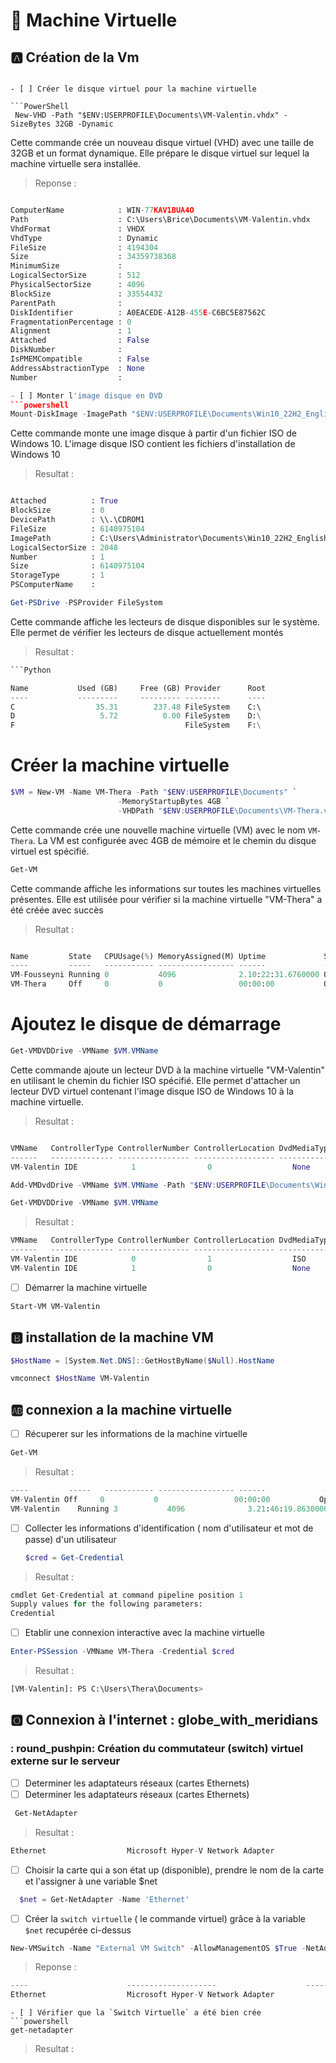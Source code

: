 # :slot_machine: Machine Virtuelle

## :a: Création de la Vm
```

- [ ] Créer le disque virtuel pour la machine virtuelle

```PowerShell
 New-VHD -Path "$ENV:USERPROFILE\Documents\VM-Valentin.vhdx" -SizeBytes 32GB -Dynamic 
```
Cette commande crée un nouveau disque virtuel (VHD) avec une taille de 32GB et un format dynamique. Elle prépare le disque virtuel sur lequel la machine virtuelle sera installée.
> Reponse :
```python

ComputerName            : WIN-77KAV1BUA4O
Path                    : C:\Users\Brice\Documents\VM-Valentin.vhdx
VhdFormat               : VHDX
VhdType                 : Dynamic
FileSize                : 4194304
Size                    : 34359738368
MinimumSize             :
LogicalSectorSize       : 512
PhysicalSectorSize      : 4096
BlockSize               : 33554432
ParentPath              :
DiskIdentifier          : A0EACEDE-A12B-455E-C6BC5E87562C
FragmentationPercentage : 0
Alignment               : 1
Attached                : False
DiskNumber              :
IsPMEMCompatible        : False
AddressAbstractionType  : None
Number                  :

- [ ] Monter l'image disque en DVD
```powershell
Mount-DiskImage -ImagePath "$ENV:USERPROFILE\Documents\Win10_22H2_English_x64v1.iso"
```
Cette commande monte une image disque à partir d'un fichier ISO de Windows 10. L'image disque ISO contient les fichiers d'installation de Windows 10

> Resultat :
```Python

Attached          : True
BlockSize         : 0
DevicePath        : \\.\CDROM1
FileSize          : 6140975104
ImagePath         : C:\Users\Administrator\Documents\Win10_22H2_English_x64v1.iso
LogicalSectorSize : 2048
Number            : 1
Size              : 6140975104
StorageType       : 1
PSComputerName    :
```

```powershell
Get-PSDrive -PSProvider FileSystem
```
Cette commande affiche les lecteurs de disque disponibles sur le système. Elle permet de vérifier les lecteurs de disque actuellement montés

> Resultat :
```Python
```Python

Name           Used (GB)     Free (GB) Provider      Root                                               CurrentLocation
----           ---------     --------- --------      ----                                               ---------------
C                  35.31        237.48 FileSystem    C:\                                            Users\Administrator
D                   5.72          0.00 FileSystem    D:\
F                                      FileSystem    F:\
```
# Créer la machine virtuelle 
```powershell
$VM = New-VM -Name VM-Thera -Path "$ENV:USERPROFILE\Documents" `
                        -MemoryStartupBytes 4GB `
                        -VHDPath "$ENV:USERPROFILE\Documents\VM-Thera.vhdx"
```
 Cette commande crée une nouvelle machine virtuelle (VM) avec le nom `VM-Thera`. La VM est configurée avec 4GB de mémoire et le chemin du disque virtuel est spécifié.
 
```powershell
Get-VM
```
Cette commande affiche les informations sur toutes les machines virtuelles présentes. Elle est utilisée pour vérifier si la machine virtuelle "VM-Thera" a été créée avec succès

> Resultat :
```Python

Name         State   CPUUsage(%) MemoryAssigned(M) Uptime             Status             Version
----         -----   ----------- ----------------- ------             ------             -------
VM-Fousseyni Running 0           4096              2.10:22:31.6760000 Operating normally 10.0
VM-Thera     Off     0           0                 00:00:00           Operating normally 10.0
```

# Ajoutez le disque de démarrage
```powershell
Get-VMDVDDrive -VMName $VM.VMName
```
Cette commande ajoute un lecteur DVD à la machine virtuelle "VM-Valentin" en utilisant le chemin du fichier ISO spécifié. Elle permet d'attacher un lecteur DVD virtuel contenant l'image disque ISO de Windows 10 à la machine virtuelle.
 
> Resultat :
```python

VMName   ControllerType ControllerNumber ControllerLocation DvdMediaType Path
------   -------------- ---------------- ------------------ ------------ ----
VM-Valentin IDE            1                0                  None
```
```powershell
Add-VMDvdDrive -VMName $VM.VMName -Path "$ENV:USERPROFILE\Documents\Win10_22H2_English_x64v1.iso"
```
```powershell
Get-VMDVDDrive -VMName $VM.VMName
```
> Resultat :
``` Python
VMName   ControllerType ControllerNumber ControllerLocation DvdMediaType Path
------   -------------- ---------------- ------------------ ------------ ----
VM-Valentin IDE            0                1                  ISO          C:\Users\Administrator\Documents\Win10_22H2...
VM-Valentin IDE            1                0                  None
```
- [ ] Démarrer la machine virtuelle 
```powershell
Start-VM VM-Valentin
```
## :b: installation de la machine VM
```powershell
$HostName = [System.Net.DNS]::GetHostByName($Null).HostName
```
```powershell
vmconnect $HostName VM-Valentin
```

## 🆎 connexion a la machine virtuelle
- [ ] Récuperer sur les informations de la machine virtuelle 
```powershell
Get-VM
```
> Resultat :
```python
----         -----   ----------- ----------------- ------             ------             -------
VM-Valentin Off     0           0                 00:00:00           Operating normally 10.0
VM-Valentin    Running 3           4096              3.21:46:19.8630000 Operating normally 10.0
```
- [ ] Collecter les informations d'identification ( nom d'utilisateur et mot de passe) d'un utilisateur

  ```powershell
  $cred = Get-Credential
  ```
 > Resultat :
 ```Python
 cmdlet Get-Credential at command pipeline position 1
Supply values for the following parameters:
Credential
```
- [ ] Etablir une connexion interactive avec la machine virtuelle
```powershell
Enter-PSSession -VMName VM-Thera -Credential $cred
```
> Resultat :
```Python
[VM-Valentin]: PS C:\Users\Thera\Documents>
```
## 🅾️ Connexion à l'internet : globe_with_meridians
 
### : round_pushpin: Création du commutateur (switch) virtuel externe sur le serveur

- [ ]  Determiner les adaptateurs réseaux (cartes Ethernets)
- [ ]  Determiner les adaptateurs réseaux (cartes Ethernets)
```powershell
 Get-NetAdapter
```
> Resultat :
```python
Ethernet                  Microsoft Hyper-V Network Adapter             5 Disconnected 00-15-5D-ED-1A-02        10 Gbps
```
- [ ] Choisir la carte qui a son état up (disponible), prendre le nom de la carte et l'assigner à une variable $net
```powershell
  $net = Get-NetAdapter -Name 'Ethernet'
```
- [ ] Créer la `switch virtuelle` ( le commande virtuel) grâce à la variable `$net` recupérée ci-dessus 
```powershell
New-VMSwitch -Name "External VM Switch" -AllowManagementOS $True -NetAdapterName $net.Name
```
> Reponse :
```Python
----                      --------------------                    ------- ------       ----------             ---------
Ethernet                  Microsoft Hyper-V Network Adapter             5 Disconnected 00-15-5D-ED-1A-02        10 Gbps
```

```
- [ ] Vérifier que la `Switch Virtuelle` a été bien crée
```powershell
get-netadapter
```
> Resultat :
```Python
